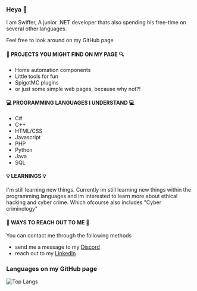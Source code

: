 ### Heya 👋
I am Swiffer, A junior .NET developer thats also spending his free-time on several other languages.

Feel free to look around on my GitHub page


#### 🔎 PROJECTS YOU MIGHT FIND ON MY PAGE 🔍
- Home automation components
- Little tools for fun
- SpigotMC plugins
- or just some simple web pages, because why not?!


#### 💻 PROGRAMMING LANGUAGES I UNDERSTAND 💻
- C#
- C++
- HTML/CSS 
- Javascript
- PHP
- Python
- Java
- SQL


#### 💡 LEARNINGS 💡
I'm still learning new things. Currently im still learning new things within the programming languages and im interested to learn more about ethical hacking and cyber crime.
Which ofcourse also includes "Cyber criminology"


#### 📱 WAYS TO REACH OUT TO ME 📱
You can contact me through the following methods
- send me a message to my [Discord](https://discord.com/channels/@me/255679874507866113)
- reach out to my [LinkedIn](https://nl.linkedin.com/in/dvh)

### Languages on my GitHub page
![Top Langs](https://github-readme-stats.vercel.app/api/top-langs/?username=DustSwiffer)

[](https://komarev.com/ghpvc/?username=DustSwiffer&color=green)
